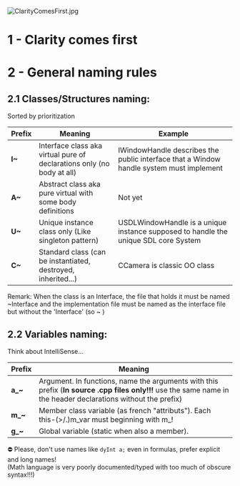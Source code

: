 ![ClarityComesFirst.jpg](https://bitbucket.org/repo/na6B6g/images/1990121355-ClarityComesFirst.jpg)

# 1 - Clarity comes first

# 2 - General naming rules

## 2.1 Classes/Structures naming:
Sorted by prioritization  

|Prefix | Meaning | Example |
| ----- | ------- | ------- |
| **I~** | Interface class aka virtual pure of declarations only (no body at all) | IWindowHandle describes the public interface that a Window handle system must implement |
| **A~** | Abstract class aka pure virtual with some body definitions | Not yet |
| **U~** | Unique instance class only (Like singleton pattern) | USDLWindowHandle is a unique instance supposed to handle the unique SDL core System |
| **C~** | Standard class (can be instantiated, destroyed, inherited...) | CCamera is classic OO class |

Remark: When the class is an Interface, the file that holds it must be named ~Interface and the implementation file must be named as the interface file but without the 'Interface' (so ~ )


## 2.2 Variables naming:
Think about IntelliSense...  

|Prefix | Meaning |
| ----- | ------- |
| **a_~** | Argument. In functions, name the arguments with this prefix (**In source .cpp files only!!!** use the same name in the header declarations without the prefix) |
| **m_~** | Member class variable (as french "attributs"). Each this-(>/.)m_var must beginning with m_! |
| **g_~** | Global variable (static when also a member). |

:no_entry: Please, don't use names like `dyInt a;` even in formulas, prefer explicit and long names!  
(Math language is very poorly documented/typed with too much of obscure syntax!!!)

```

